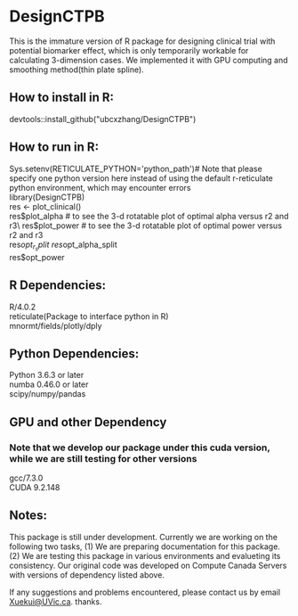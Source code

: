 # DesignCTPB

This is the immature version of R package for designing clinical trial with potential biomarker effect, which is only temporarily workable for calculating 3-dimension cases. We implemented it with GPU computing and smoothing method(thin plate spline). 

## How to install in R:

devtools::install_github("ubcxzhang/DesignCTPB")

## How to run in R:

Sys.setenv(RETICULATE_PYTHON='python_path')# Note that please specify one python version here instead of using the default r-reticulate python environment, which may encounter errors\
library(DesignCTPB)\
res <- plot_clinical()\
res$plot_alpha # to see the 3-d rotatable plot of optimal alpha versus r2 and r3\
res$plot_power # to see the 3-d rotatable plot of optimal power versus r2 and r3\
res$opt_r_split\
res$opt_alpha_split\
res$opt_power

## R Dependencies:

R/4.0.2\
reticulate(Package to interface python in R)\
mnormt/fields/plotly/dply

## Python Dependencies:

Python 3.6.3 or later\
numba 0.46.0 or later\
scipy/numpy/pandas

## GPU and other Dependency 
### Note that we develop our package under this cuda version, while we are still testing for other versions

gcc/7.3.0\
CUDA 9.2.148


## Notes:
This package is still under development. Currently we are working on the following two tasks,
  (1) We are preparing documentation for this package.
  (2) We are testing this package in various environments and evalueting its consistency. Our original code was developed on Compute Canada Servers with versions of dependency listed above. 

If any suggestions and problems encountered, please contact us by email Xuekui@UVic.ca. thanks. 
